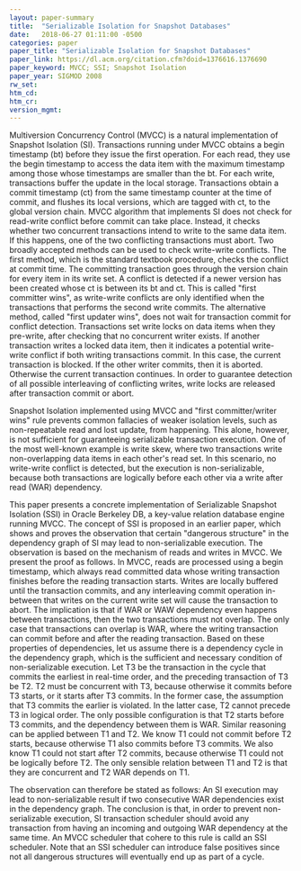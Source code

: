 ```yaml
---
layout: paper-summary
title:  "Serializable Isolation for Snapshot Databases"
date:   2018-06-27 01:11:00 -0500
categories: paper
paper_title: "Serializable Isolation for Snapshot Databases"
paper_link: https://dl.acm.org/citation.cfm?doid=1376616.1376690
paper_keyword: MVCC; SSI; Snapshot Isolation
paper_year: SIGMOD 2008
rw_set:
htm_cd:
htm_cr:
version_mgmt:
---
```


Multiversion Concurrency Control (MVCC) is a natural implementation of Snapshot Isolation (SI). Transactions
running under MVCC obtains a begin timestamp (bt) before they issue the first operation. For each read, they 
use the begin timestamp to access the data item with the maximum timestamp among those whose timestamps are 
smaller than the bt. For each write, transactions buffer the update in the local storage. Transactions obtain 
a commit timestamp (ct) from the same timestamp counter at the time of commit, and flushes its local versions, 
which are tagged with ct, to the global version chain. MVCC algorithm that implements SI does not check for 
read-write conflict before commit can take place. Instead, it checks whether two concurrent transactions intend 
to write to the same data item. If this happens, one of the two conflicting transactions must abort. Two broadly
accepted methods can be used to check write-write conflicts. The first method, which is the standard textbook 
procedure, checks the conflict at commit time. The committing transaction goes through the version chain for every 
item in its write set. A conflict is detected if a newer version has been created whose ct is between its bt and ct.
This is called "first committer wins", as write-write conflicts are only identified when the transactions that
performs the second write commits. The alternative method, called "first updater wins", does not wait for transaction 
commit for conflict detection. Transactions set write locks on data items when they pre-write, after checking that 
no concurrent writer exists. If another transaction writes a locked data item, then it indicates a potential write-write 
conflict if both writing transactions commit. In this case, the current transaction is blocked. If the other writer 
commits, then it is aborted. Otherwise the current transaction continues. In order to guarantee detection of all 
possible interleaving of conflicting writes, write locks are released after transaction commit or abort. 

Snapshot Isolation implemented using MVCC and "first committer/writer wins" rule prevents common fallacies of 
weaker isolation levels, such as non-repeatable read and lost update, from happening. This alone, however, is 
not sufficient for guaranteeing serializable transaction execution. One of the most well-known example is write skew,
where two transactions write non-overlapping data items in each other's read set. In this scenario, no write-write
conflict is detected, but the execution is non-serializable, because both transactions are logically before each other
via a write after read (WAR) dependency. 

This paper presents a concrete implementation of Serializable Snapshot Isolation (SSI) in Oracle Berkeley DB, a 
key-value relation database engine running MVCC. The concept of SSI is proposed in an earlier paper, which shows 
and proves the observation that certain "dangerous structure" in the dependency graph of SI may lead to non-serializable 
execution. The observation is based on the mechanism of reads and writes in MVCC. We present the proof as follows.
In MVCC, reads are processed using a begin timestamp, which always read committed data whose writing transaction
finishes before the reading transaction starts. Writes are locally buffered until the transaction commits, and any
interleaving commit operation in-between that writes on the current write set will cause the transaction to 
abort. The implication is that if WAR or WAW dependency even happens between transactions, then the two transactions 
must not overlap. The only case that transactions can overlap is WAR, where the writing transaction can commit before 
and after the reading transaction. Based on these properties of dependencies, let us assume there is a dependency cycle 
in the dependency graph, which is the sufficient and necessary condition of non-serializable execution. Let T3 be the 
transaction in the cycle that commits the earliest in real-time order, and the preceding transaction of T3 be T2.
T2 must be concurrent with T3, because otherwise it commits before T3 starts, or it starts after T3 commits. In the 
former case, the assumption that T3 commits the earlier is violated. In the latter case, T2 cannot precede T3 in
logical order. The only possible configuration is that T2 starts before T3 commits, and the dependency between them
is WAR. Similar reasoning can be applied between T1 and T2. We know T1 could not commit before T2 starts, because
otherwise T1 also commits before T3 commits. We also know T1 could not start after T2 commits, because otherwise 
T1 could not be logically before T2. The only sensible relation between T1 and T2 is that they are concurrent and 
T2 WAR depends on T1. 

The observation can therefore be stated as follows: An SI execution may lead to non-serializable result if two 
consecutive WAR dependencies exist in the dependency graph. The conclusion is that, in order to prevent non-serializable
execution, SI transaction scheduler should avoid any transaction from having an incoming and outgoing WAR dependency
at the same time. An MVCC scheduler that cohere to this rule is calld an SSI scheduler. Note that an SSI scheduler
can introduce false positives since not all dangerous structures will eventually end up as part of a cycle.
